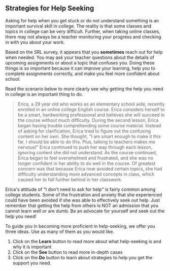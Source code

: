## Strategies for Help Seeking

Asking for help when you get stuck or do not understand something is an important survival skill in college. The reality is that some classes and topics in college can be very difficult. Further, when taking online classes, there may not always be a teacher monitoring your progress and checking in with you about your work. 

Based on the SRL survey, it appears that you **sometimes** reach out for help when needed. You may ask your teacher questions about the details of upcoming assignments or about a topic that confuses you. Doing these things is so important because it can improve your learning, help you to complete assignments correctly, and make you feel more confident about school. 

Read the scenario below to more clearly see why getting the help you need in college is an important thing to do.

> Erica, a 29 year old who works as an elementary school aide, recently enrolled in an online college English course. Erica considers herself to be a smart, hardworking professional and believes she will succeed in the course without much difficulty. During the second lesson, Erica began having trouble comprehending some course material. Instead of asking for clarification, Erica tried to figure out the confusing content on her own. She thought, "I am smart enough to make it this far, I should be able to do this. Plus, talking to teachers makes me nervous!" Erica continued to push her way through each lesson, ignoring content she did not understand. As the course continued, Erica began to feel overwhelmed and frustrated, and she was no longer confident in her ability to do well in the course. Of greatest concern was that because Erica now avoided certain topics, she had difficulty understanding more advanced concepts in class, which caused her to fall further behind in her classwork.

Erica's attitude of "I don't need to ask for help" is fairly common among college students. Some of the frustration and anxiety that she experienced could have been avoided if she was able to effectively seek out help. Just remember that getting the help from others is NOT an admission that you cannot learn well or are dumb. Be an advocate for yourself and seek out the help you need!

To guide you in becoming more proficient in help-seeking, we offer you three ideas. Use as many of them as you would like.

1. Click on the **Learn** button to read more about what help-seeking is and why it is important
2. Click on the **See** button to read more in-depth cases 
3. Click on the **Do** button to learn about strategies to help you get the support you need.



